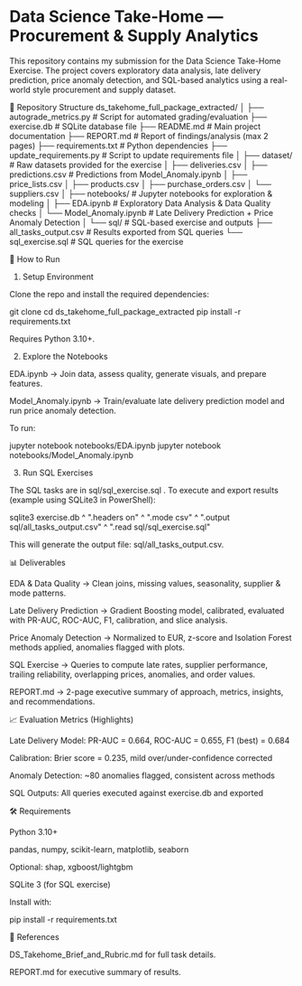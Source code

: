 # Data Science Take-Home — Procurement & Supply Analytics

This repository contains my submission for the Data Science Take-Home Exercise.
The project covers exploratory data analysis, late delivery prediction, price anomaly detection, and SQL-based analytics using a real-world style procurement and supply dataset.

📂 Repository Structure
ds_takehome_full_package_extracted/
│
├── autograde_metrics.py            # Script for automated grading/evaluation
├── exercise.db                     # SQLite database file
├── README.md                       # Main project documentation
├── REPORT.md                       # Report of findings/analysis (max 2 pages)
├── requirements.txt                # Python dependencies
├── update_requirements.py           # Script to update requirements file
│
├── dataset/                        # Raw datasets provided for the exercise
│   ├── deliveries.csv
│   ├── predictions.csv             # Predictions from Model_Anomaly.ipynb
│   ├── price_lists.csv
│   ├── products.csv
│   ├── purchase_orders.csv
│   └── suppliers.csv
│
├── notebooks/                      # Jupyter notebooks for exploration & modeling
│   ├── EDA.ipynb                   # Exploratory Data Analysis & Data Quality checks
│   └── Model_Anomaly.ipynb         # Late Delivery Prediction + Price Anomaly Detection
│
└── sql/                            # SQL-based exercise and outputs
    ├── all_tasks_output.csv        # Results exported from SQL queries
    └── sql_exercise.sql            # SQL queries for the exercise

🚀 How to Run
1. Setup Environment

Clone the repo and install the required dependencies:

git clone <repo-url>
cd ds_takehome_full_package_extracted
pip install -r requirements.txt


Requires Python 3.10+.

2. Explore the Notebooks

EDA.ipynb → Join data, assess quality, generate visuals, and prepare features.

Model_Anomaly.ipynb → Train/evaluate late delivery prediction model and run price anomaly detection.

To run:

jupyter notebook notebooks/EDA.ipynb
jupyter notebook notebooks/Model_Anomaly.ipynb

3. Run SQL Exercises

The SQL tasks are in sql/sql_exercise.sql
.
To execute and export results (example using SQLite3 in PowerShell):

sqlite3 exercise.db ^
  ".headers on" ^
  ".mode csv" ^
  ".output sql/all_tasks_output.csv" ^
  ".read sql/sql_exercise.sql"


This will generate the output file: sql/all_tasks_output.csv.

📊 Deliverables

EDA & Data Quality → Clean joins, missing values, seasonality, supplier & mode patterns.

Late Delivery Prediction → Gradient Boosting model, calibrated, evaluated with PR-AUC, ROC-AUC, F1, calibration, and slice analysis.

Price Anomaly Detection → Normalized to EUR, z-score and Isolation Forest methods applied, anomalies flagged with plots.

SQL Exercise → Queries to compute late rates, supplier performance, trailing reliability, overlapping prices, anomalies, and order values.

REPORT.md → 2-page executive summary of approach, metrics, insights, and recommendations.

📈 Evaluation Metrics (Highlights)

Late Delivery Model: PR-AUC = 0.664, ROC-AUC = 0.655, F1 (best) = 0.684

Calibration: Brier score = 0.235, mild over/under-confidence corrected

Anomaly Detection: ~80 anomalies flagged, consistent across methods

SQL Outputs: All queries executed against exercise.db and exported

🛠 Requirements

Python 3.10+

pandas, numpy, scikit-learn, matplotlib, seaborn

Optional: shap, xgboost/lightgbm

SQLite 3 (for SQL exercise)

Install with:

pip install -r requirements.txt

📑 References

DS_Takehome_Brief_and_Rubric.md
 for full task details.

REPORT.md
 for executive summary of results.